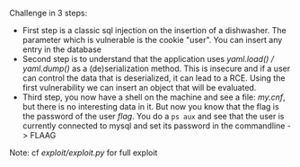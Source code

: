 Challenge in 3 steps:

- First step is a classic sql injection on the insertion of a dishwasher. The parameter which is vulnerable is the cookie "user". You can insert any entry in the database
- Second step is to understand that the application uses *yaml.load() / yaml.dump()* as a (de)serialization method. This is insecure and if a user can control the data that is deserialized, it can lead to a RCE. Using the first vulnerability we can insert an object that will be evaluated.
- Third step, you now have a shell on the machine and see a file: *my.cnf*, but there is no interesting data in it. But now you know that the flag is the password of the user *flag*. You do a `ps aux` and see that the user is currently connected to mysql and set its password in the commandline -> FLAAG

Note: cf *exploit/exploit.py* for full exploit
